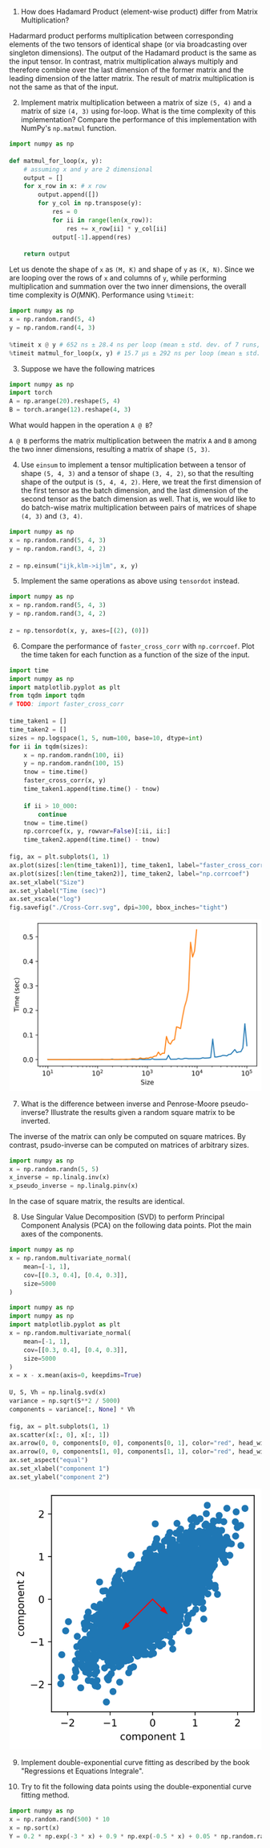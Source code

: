 1. How does Hadamard Product (element-wise product) differ from Matrix Multiplication?

Hadarmard product performs multiplication between corresponding elements of the two tensors of identical shape (or via broadcasting over singleton dimensions). The output of the Hadamard product is the same as the input tensor. In contrast, matrix multiplication always multiply and therefore combine over the last dimension of the former matrix and the leading dimension of the latter matrix. The result of matrix multiplication is not the same as that of the input.

2. Implement matrix multiplication between a matrix of size `(5, 4)` and a matrix of size `(4, 3)` using for-loop. What is the time complexity of this implementation? Compare the performance of this implementation with NumPy's `np.matmul` function.

```python
import numpy as np

def matmul_for_loop(x, y):
    # assuming x and y are 2 dimensional
    output = []
    for x_row in x: # x row
        output.append([])
        for y_col in np.transpose(y):
            res = 0
            for ii in range(len(x_row)):
                res += x_row[ii] * y_col[ii]
            output[-1].append(res)

    return output
```

Let us denote the shape of `x` as `(M, K)` and shape of `y` as `(K, N)`. Since we are looping over the rows of `x` and columns of `y`, while performing multiplication and summation over the two inner dimensions, the overall time complexity is $O(MNK)$. Performance using `%timeit`:

```python
import numpy as np
x = np.random.rand(5, 4)
y = np.random.rand(4, 3)

%timeit x @ y # 652 ns ± 28.4 ns per loop (mean ± std. dev. of 7 runs, 1,000,000 loops each)
%timeit matmul_for_loop(x, y) # 15.7 µs ± 292 ns per loop (mean ± std. dev. of 7 runs, 100,000 loops each)
```

3. Suppose we have the following matrices

```python
import numpy as np
import torch
A = np.arange(20).reshape(5, 4)
B = torch.arange(12).reshape(4, 3)
```

What would happen in the operation `A @ B`?

`A @ B` performs the matrix multiplication between the matrix `A` and `B` among the two inner dimensions, resulting a matrix of shape `(5, 3)`.

4. Use `einsum` to implement a tensor multiplication between a tensor of shape `(5, 4, 3)` and a tensor of shape `(3, 4, 2)`, so that the resulting shape of the output is `(5, 4, 4, 2)`. Here, we treat the first dimension of the first tensor as the batch dimension, and the last dimension of the second tensor as the batch dimension as well. That is, we would like to do batch-wise matrix multiplication between pairs of matrices of shape `(4, 3)` and `(3, 4)`.

```python
import numpy as np
x = np.random.rand(5, 4, 3)
y = np.random.rand(3, 4, 2)

z = np.einsum("ijk,klm->ijlm", x, y)
```


5. Implement the same operations as above using `tensordot` instead.

```python
import numpy as np
x = np.random.rand(5, 4, 3)
y = np.random.rand(3, 4, 2)

z = np.tensordot(x, y, axes=[(2), (0)])
```


6. Compare the performance of `faster_cross_corr` with `np.corrcoef`. Plot the time taken for each function as a function of the size of the input.

```python
import time
import numpy as np
import matplotlib.pyplot as plt
from tqdm import tqdm
# TODO: import faster_cross_corr

time_taken1 = []
time_taken2 = []
sizes = np.logspace(1, 5, num=100, base=10, dtype=int)
for ii in tqdm(sizes):
    x = np.random.randn(100, ii)
    y = np.random.randn(100, 15)
    tnow = time.time()
    faster_cross_corr(x, y)
    time_taken1.append(time.time() - tnow)

    if ii > 10_000:
        continue
    tnow = time.time()
    np.corrcoef(x, y, rowvar=False)[:ii, ii:]
    time_taken2.append(time.time() - tnow)

fig, ax = plt.subplots(1, 1)
ax.plot(sizes[:len(time_taken1)], time_taken1, label="faster_cross_corr")
ax.plot(sizes[:len(time_taken2)], time_taken2, label="np.corrcoef")
ax.set_xlabel("Size")
ax.set_ylabel("Time (sec)")
ax.set_xscale("log")
fig.savefig("./Cross-Corr.svg", dpi=300, bbox_inches="tight")
```

![Correlation.](./chapter-04-Cross-Corr.svg)


7. What is the difference between inverse and Penrose-Moore pseudo-inverse? Illustrate the results given a random square matrix to be inverted.

The inverse of the matrix can only be computed on square matrices. By contrast, psudo-inverse can be computed on matrices of arbitrary sizes.

```python
import numpy as np
x = np.random.randn(5, 5)
x_inverse = np.linalg.inv(x)
x_pseudo_inverse = np.linalg.pinv(x)
```

In the case of square matrix, the results are identical.


8. Use Singular Value Decomposition (SVD) to perform Principal Component Analysis (PCA) on the following data points. Plot the main axes of the components.

```python
import numpy as np
x = np.random.multivariate_normal(
    mean=[-1, 1], 
    cov=[[0.3, 0.4], [0.4, 0.3]], 
    size=5000
)
```

```python
import numpy as np
import numpy as np
import matplotlib.pyplot as plt
x = np.random.multivariate_normal(
    mean=[-1, 1], 
    cov=[[0.3, 0.4], [0.4, 0.3]], 
    size=5000
)
x = x - x.mean(axis=0, keepdims=True)

U, S, Vh = np.linalg.svd(x)
variance = np.sqrt(S**2 / 5000)
components = variance[:, None] * Vh

fig, ax = plt.subplots(1, 1)
ax.scatter(x[:, 0], x[:, 1])
ax.arrow(0, 0, components[0, 0], components[0, 1], color="red", head_width=0.1)
ax.arrow(0, 0, components[1, 0], components[1, 1], color="red", head_width=0.1)
ax.set_aspect("equal")
ax.set_xlabel("component 1")
ax.set_ylabel("component 2")
```

![PCA](./chapter-04-pca.svg)

9. Implement double-exponential curve fitting as described by the book "Regressions et Equations Integrale".



10. Try to fit the following data points using the double-exponential curve fitting method.

```python
import numpy as np
x = np.random.rand(500) * 10
x = np.sort(x)
Y = 0.2 * np.exp(-3 * x) + 0.9 * np.exp(-0.5 * x) + 0.05 * np.random.randn(500)
```